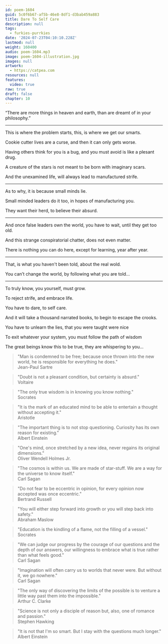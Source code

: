 ```yaml
---
id: poem-1604
guid: 5c0f6b67-af5b-46e8-8df1-d3bab459a883
title: Dare To Self Care
description: null
tags:
  - furkies-purrkies
date: '2024-07-23T04:10:10.228Z'
lastmod: null
weight: 160400
audio: poem-1604.mp3
image: poem-1604-illustration.jpg
images: null
artwork:
  - https://catpea.com
resources: null
features:
  video: true
raw: true
draft: false
chapter: 10
---
```


“There are more things in heaven and earth,
than are dreamt of in your philosophy.”

---

This is where the problem starts,
this, is where we get our smarts.

Cookie cutter lives are a curse,
and then it can only gets worse.

Having others think for you is a bug,
and you must avoid is like a plesant drug.

A creature of the stars
is not meant to be born with imaginary scars.

And the unexamined life,
will always lead to manufactured strife.

---

As to why,
it is because small minds lie.

Small minded leaders do it too,
in hopes of manufacturing you.

They want their herd,
to believe their absurd.

---

And once false leaders own the world,
you have to wait, until they get too old.

And this strange conspiratorial chatter,
does not even matter.

There is nothing you can do here,
except for learning, year after year.

---

That, is what you haven't been told,
about the real wold.

You can’t change the world,
by following what you are told…

---

To truly know,
you yourself, must grow.

To reject strife,
and embrace life.

You have to dare,
to self care.

And it will take a thousand narrated books,
to begin to escape the crooks.

You have to unlearn the lies,
that you were taught were nice

To exit whatever your system,
you must follow the path of wisdom

The great beings know this to be true,
they are whispering to you…



> "Man is condemned to be free; because once thrown into the new world, he is responsible for everything he does."  
  Jean-Paul Sartre

> "Doubt is not a pleasant condition, but certainty is absurd."  
  Voltaire

> "The only true wisdom is in knowing you know nothing."  
  Socrates

> "It is the mark of an educated mind to be able to entertain a thought without accepting it."  
  Aristotle

> "The important thing is to not stop questioning. Curiosity has its own reason for existing."  
  Albert Einstein

> "One's mind, once stretched by a new idea, never regains its original dimensions."  
  Oliver Wendell Holmes Jr.

> "The cosmos is within us. We are made of star-stuff. We are a way for the universe to know itself."  
  Carl Sagan

> "Do not fear to be eccentric in opinion, for every opinion now accepted was once eccentric."  
  Bertrand Russell

> "You will either step forward into growth or you will step back into safety."  
  Abraham Maslow

> "Education is the kindling of a flame, not the filling of a vessel."  
  Socrates

> "We can judge our progress by the courage of our questions and the depth of our answers, our willingness to embrace what is true rather than what feels good."  
  Carl Sagan

> "Imagination will often carry us to worlds that never were. But without it, we go nowhere."  
  Carl Sagan

> "The only way of discovering the limits of the possible is to venture a little way past them into the impossible."  
  Arthur C. Clarke

> "Science is not only a disciple of reason but, also, one of romance and passion."  
  Stephen Hawking

> "It is not that I'm so smart. But I stay with the questions much longer."  
  Albert Einstein
